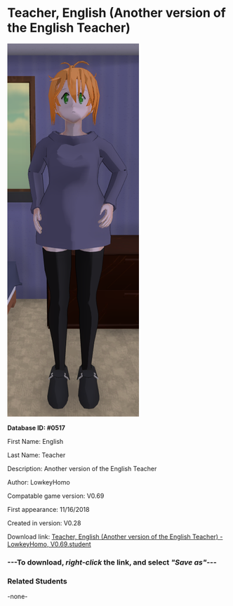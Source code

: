# Teacher, English (Another version of the English Teacher)

<img src="../../Files/Images/Teacher, English (Another version of the English Teacher).png" title="Teacher, English (Another version of the English Teacher) - LowkeyHomo, V0.69">

**Database ID: #0517**

First Name: English

Last Name: Teacher

Description: Another version of the English Teacher

Author: LowkeyHomo

Compatable game version: V0.69

First appearance: 11/16/2018

Created in version: V0.28

Download link: <a href="https://raw.githubusercontent.com/Arbiter1223/Daigaku-Gurashi-Custom-Students/master/Files/Student%20Files/Teacher%2C%20English%20(Another%20version%20of%20the%20English%20Teacher)%20-%20LowkeyHomo%2C%20V0.69.student">Teacher, English (Another version of the English Teacher) - LowkeyHomo, V0.69.student</a>

### ---**To download, _right-click_ the link, and select _"Save as"_**---

### Related Students

-none-

